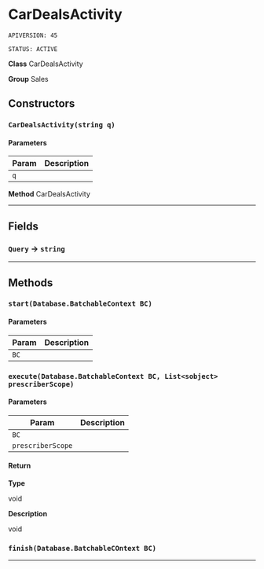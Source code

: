 # CarDealsActivity

`APIVERSION: 45`

`STATUS: ACTIVE`



**Class** CarDealsActivity


**Group** Sales

## Constructors
### `CarDealsActivity(string q)`
#### Parameters

|Param|Description|
|---|---|
|`q`||


**Method** CarDealsActivity

---
## Fields

### `Query` → `string`


---
## Methods
### `start(Database.BatchableContext BC)`
#### Parameters

|Param|Description|
|---|---|
|`BC`||

### `execute(Database.BatchableContext BC, List<sobject> prescriberScope)`
#### Parameters

|Param|Description|
|---|---|
|`BC`||
|`prescriberScope`||

#### Return

**Type**

void

**Description**

void

### `finish(Database.BatchableCOntext BC)`
---
